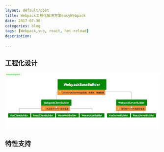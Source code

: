 ```yaml
---
layout: default/post
title: Webpack工程化解决方案easyWebpack
date: 2017-07-30
categories: blog
tags: [Webpack,vue, react, hot-reload]
description:

---
```


## 工程化设计


![单页面服务器](https://raw.githubusercontent.com/hubcarl/hubcarl.github.io/master/_posts/images/webpack/easywebpack.png)



## 特性支持